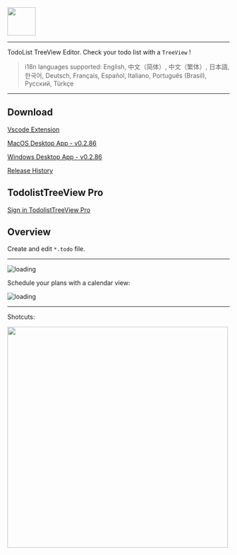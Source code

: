 <img height="64px" src="https://cdn.jsdelivr.net/gh/saber2pr/MyWeb@master/resource/image/vsc-todo-v3-logo-title.png" />

---

TodoList TreeView Editor. Check your todo list with a `TreeView` !

> i18n languages supported: English, 中文（简体）, 中文（繁体）, 日本語, 한국어, Deutsch, Français, Español, Italiano, Português (Brasil), Русский, Türkçe

---

## Download

[Vscode Extension](https://marketplace.visualstudio.com/items?itemName=saber2pr.todolist)

[MacOS Desktop App - v0.2.86](https://github.com/Saber2pr/vsc-ext-todolist/releases/download/mac-v0.2.86/Todolist-mac-v0.2.86.tar.gz)

[Windows Desktop App - v0.2.86](https://github.com/Saber2pr/vsc-ext-todolist/releases/download/win-v0.2.86/Todolist-win-v0.2.86.tar.gz)

[Release History](https://github.com/Saber2pr/vsc-ext-todolist/releases)

## TodolistTreeView Pro

[Sign in TodolistTreeView Pro](https://saber2pr.top/todolist-account/)

## Overview

Create and edit `*.todo` file.

---

![loading](https://cdn.jsdelivr.net/gh/saber2pr/MyWeb@master/resource/image/todolist-pro.webp)

Schedule your plans with a calendar view:

![loading](https://cdn.jsdelivr.net/gh/saber2pr/MyWeb@master/resource/image/vsc-ext-todolist-cal-2.webp)

---

Shotcuts:

<image width="500px" src="https://cdn.jsdelivr.net/gh/saber2pr/MyWeb@master/resource/image/0603vsc-todolist-p0.png" />

